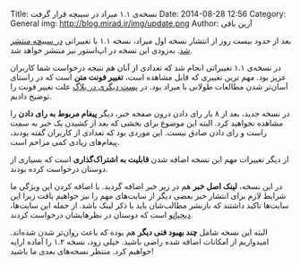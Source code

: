 Title:  نسخه‌ی ۱.۱ میراد در سیبچه قرار گرفت
Date: 2014-08-28 12:56
Category: General
img: http://blog.mirad.ir/img/update.png
Author: آرین باقی

بعد از حدود بیست روز از انتشار نسخه اول میراد، نسخه ۱.۱ با تغییراتی [در سیبچه منتشر شد](http://my.sibche.ir/app/details/id/4523/name/Mirad). به‌زودی این نسخه در اپ‌استور نیز منتشر خواهد شد.

در نسخه‌ی ۱.۱ تغییراتی انجام شد که تعدادی از آنان هم نتیجه درخواست شما کاربران عزیز بود.
مهم ترین تغییری که قابل مشاهده است، **تغییر فونت متن** است که در راستای آسان‌تر شدن مطالعات طولانی با میراد بود. در [پست دیگری در بلاگ](http://blog.mirad.ir/fwnt-jdyd.html) علت تغییر فونت را توضیح دادیم.

در نسخه جدید، بعد از ۸ بار رای دادن درون صفحه خبر، دیگر **پیغام مربوط به رای دادن** را مشاهده نخواهید کرد. البته این موضوع برای بخشی که بعد از کشیدن یک خبر به سمت راست و رای دادن صادق نیست. این موردی بود که تعدادی از کاربران گفته بودند، پیغام‌های زیادی کمی مزاحم است.

از دیگر تغییرات مهم این نسخه اضافه شدن **قابلیت به اشتراک‌گذاری** است که بسیاری از دوستان درخواست کرده بودند. 

در این نسخه، **لینک اصل خبر** هم در زیر خبر اضافه گردید. با اضافه کردن این ویژگی ما شرایط لازم برای انتشار خبر بعضی دیگر از سایت‌های مهم را نیز  خواهیم یافت زیرا این سایت‌ها تاکید داشتند که بازنشر مطالب‌شان باید با ذکر لینک باشد. از جمله این سایت‌ها، [دیجیاتو](http://digiato.com/) است که دوستان در نظرهایشان درخواست کردند.

البته این نسخه شامل **چند بهبود فنی دیگر** هم بوده که باعث روان‌تر شدن شده‌اند. امیدواریم از امکانات اضافه شده راضی باشید. خیلی زود، نسخه ۱.۲ را آماده ارایه خواهیم کرد. منتظر نسخه‌های بعدی ما باشید!
